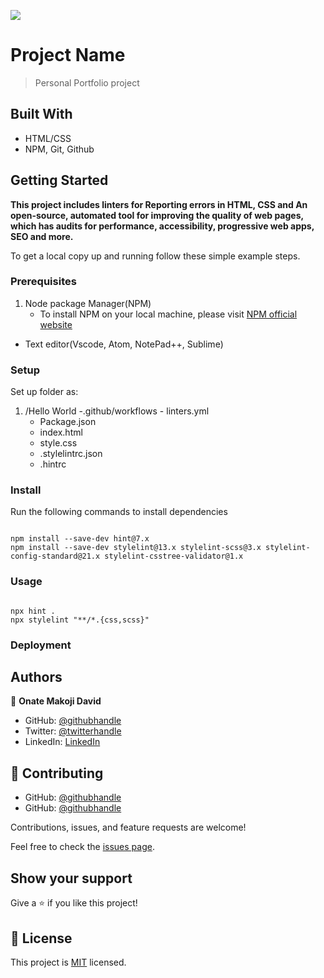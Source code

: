 ![](https://img.shields.io/badge/Microverse-blueviolet)

# Project Name

> Personal Portfolio project

## Built With

- HTML/CSS
- NPM, Git, Github

## Getting Started

**This project includes linters for Reporting errors in HTML, CSS and An open-source, automated tool for improving the quality of web pages, which has audits for performance, accessibility, progressive web apps, SEO and more.**

To get a local copy up and running follow these simple example steps.

### Prerequisites

1. Node package Manager(NPM)
   - To install NPM on your local machine, please visit [ NPM official website](https://nodejs.org/en/download/)

- Text editor(Vscode, Atom, NotePad++, Sublime)

### Setup

Set up folder as:

1. /Hello World
   -.github/workflows - linters.yml
   - Package.json
   - index.html
   - style.css
   - .stylelintrc.json
   - .hintrc

### Install

Run the following commands to install dependencies

```

npm install --save-dev hint@7.x
npm install --save-dev stylelint@13.x stylelint-scss@3.x stylelint-config-standard@21.x stylelint-csstree-validator@1.x

```

### Usage

```

npx hint .
npx stylelint "**/*.{css,scss}"

```

### Deployment

## Authors

👤 **Onate Makoji David**

- GitHub: [@githubhandle](https://github.com/aceDavon)
- Twitter: [@twitterhandle](https://twitter.com/Sharkleshevon)
- LinkedIn: [LinkedIn](https://linkedin.com/in/david-makoji-b6090971)

## 🤝 Contributing

- GitHub: [@githubhandle](https://github.com/KebebewAbabu)
- GitHub: [@githubhandle](https://github.com/iambenkis)

Contributions, issues, and feature requests are welcome!

Feel free to check the [issues page](../../issues/).

## Show your support

Give a ⭐️ if you like this project!

## 📝 License

This project is [MIT](./MIT.md) licensed.
